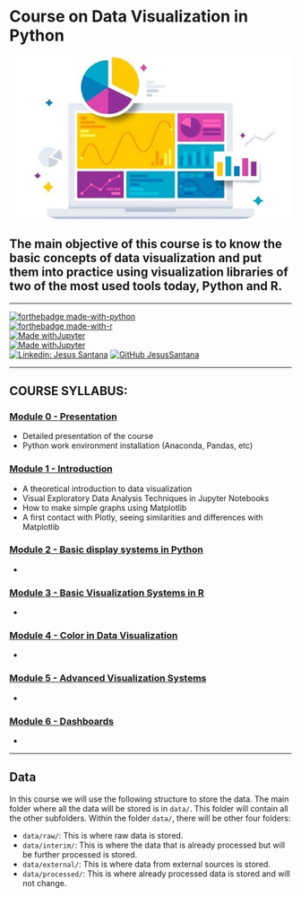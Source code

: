 Course on Data Visualization in Python
======================================
![Data Visualiztion](visualizacion_datos_info_revista.jpg)

## The main objective of this course is to know the basic concepts of data visualization and put them into practice using visualization libraries of two of the most used tools today, Python and R. 
---  

[![forthebadge made-with-python](http://ForTheBadge.com/images/badges/made-with-python.svg)](https://www.python.org/)  
[![forthebadge made-with-r](http://ForTheBadge.com/images/badges/made-with-r.svg)](https://www.r-project.org/)    
[![Made withJupyter](https://img.shields.io/badge/Made%20with-Jupyter-orange?style=for-the-badge&logo=Jupyter)](https://jupyter.org/try)  
[![Made withJupyter](https://img.shields.io/badge/Made%20with-Jupyter-orange?style=for-the-badge&logo=R)](https://jupyter.org/try)    
[![Linkedin: Jesus Santana](https://img.shields.io/badge/-JesusSantana-blue?style=flat-square&logo=Linkedin&logoColor=white&link=https://www.linkedin.com/in/chus-santana/)](https://www.linkedin.com/in/chus-santana/) [![GitHub JesusSantana](https://img.shields.io/github/followers/jesussantana?label=follow&style=social)](https://github.com/jesussantana)   


---
## COURSE SYLLABUS: 

### [Module 0 - Presentation](https://github.com/jesussantana/data_visualization_python/tree/main/Module%200%20-%20%20Presentation)

- Detailed presentation of the course
- Python work environment installation (Anaconda, Pandas, etc)

### [Module 1 - Introduction](https://github.com/jesussantana/data_visualization_python/tree/main/Module%201%20-%20%20Introduction)

- A theoretical introduction to data visualization
- Visual Exploratory Data Analysis Techniques in Jupyter Notebooks
- How to make simple graphs using Matplotlib
- A first contact with Plotly, seeing similarities and differences with Matplotlib

### [Module 2 - Basic display systems in Python]()

- 

### [Module 3 - Basic Visualization Systems in R]()

- 


### [Module 4 - Color in Data Visualization]()

- 
  
### [Module 5 - Advanced Visualization Systems]()
- 

### [Module 6 - Dashboards]()

-   

---

## Data

In this course we will use the following structure to store the data. The main folder where all the data will be stored is in `data/`. This folder will contain all the other subfolders. Within the folder `data/`, there will be other four folders:

- `data/raw/`: This is where raw data is stored.
- `data/interim/`: This is where the data that is already processed but will be further processed is stored.
- `data/external/`: This is where data from external sources is stored.
- `data/processed/`: This is where already processed data is stored and will not change.




